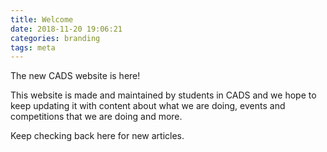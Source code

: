 ```yaml
---
title: Welcome
date: 2018-11-20 19:06:21
categories: branding
tags: meta
---
```

The new CADS website is here!

This website is made and maintained by students in CADS and we hope to keep updating it with content about what we are doing, events and competitions that we are doing and more.

Keep checking back here for new articles.